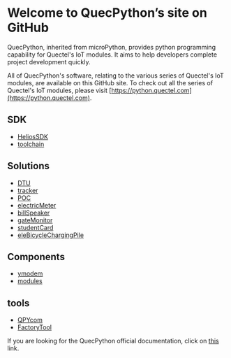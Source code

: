 # Welcome to QuecPython’s site on GitHub

QuecPython, inherited from microPython, provides python programming capability for Quectel's IoT modules. It aims to help developers complete project development quickly.

All of QuecPython's software, relating to the various series of Quectel's IoT modules, are available on this GitHub site. To check out all the series of Quectel's IoT modules, please visit [https://python.quectel.com](https://python.quectel.com).

## SDK

- [HeliosSDK](https://github.com/QuecPython/HeliosSDK)
- [toolchain](https://github.com/QuecPython/toolchain/releases)

## Solutions

- [DTU](https://github.com/QuecPython/solution-DTU)
- [tracker](https://github.com/QuecPython/solution-tracker)
- [POC](https://github.com/QuecPython/solution-POC)
- [electricMeter](https://github.com/QuecPython/solution-electricMeter)
- [billSpeaker](https://github.com/QuecPython/solution-billSpeaker)
- [gateMonitor](https://github.com/QuecPython/solution-gateMonitor)
- [studentCard](https://github.com/QuecPython/solution-studentCard)
- [eleBicycleChargingPile](https://github.com/QuecPython/solution-eleBicycleChargingPile)

## Components

- [ymodem](https://github.com/QuecPython/QuecPython_Ymodem)
- [modules](https://github.com/QuecPython/modules)

## tools

- [QPYcom](https://github.com/QuecPython/QPYcom)
- [FactoryTool](https://github.com/QuecPython/FactoryTool)

If you are looking for the QuecPython official documentation, click on [this](https://python.quectel.com/docsite/en-us/docs/Quecpython_intro/QPY_history.html) link.